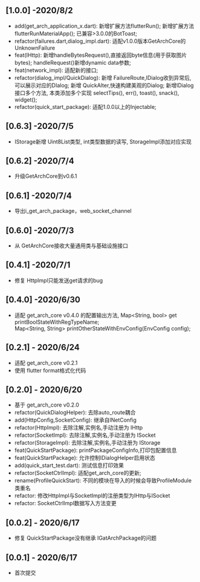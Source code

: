 ## [1.0.0] -2020/8/2
* add(get_arch_application_x.dart):
 新增扩展方法flutterRun();
 新增扩展方法flutterRunMaterialApp();
 已兼容>3.0.0的BotToast;
* refactor(failures.dart,dialog_impl.dart): 适配v1.0.0版本GetArchCore的UnknownFailure
* feat(IHttp):
 新增handleBytesRequest(),直接返回byte信息(用于获取图片bytes);
 handleRequest()新增dynamic data参数;
* feat(network_impl): 适配新的接口;
* refactor(dialog_impl/QuickDialog):
  新增 FailureRoute,IDialog收到异常后,可以展示对应的DIalog;
  新增 QuickAlter,快速构建美观的Dialog;
  新增IDialog接口多个方法, 本类添加多个实现 selectTips(), err(), toast(), snack(), widget();
* refactor(quick_start_package):
  适配1.0.0以上的Injectable;

## [0.6.3] -2020/7/5
* IStorage新增 Uint8List类型, int类型数据的读写, StorageImpl添加对应实现

## [0.6.2] -2020/7/4
* 升级GetArchCore到v0.6.1

## [0.6.1] -2020/7/4
* 导出i_get_arch_package，web_socket_channel

## [0.6.0] -2020/7/3
* 从 GetArchCore接收大量通用类与基础设施接口

## [0.4.1] -2020/7/1
* 修复 HttpImpl只能发送get请求的bug

## [0.4.0] -2020/6/30
* 适配 get_arch_core v0.4.0 的配置输出方法,
Map<String, bool> get printBoolStateWithRegTypeName;  
Map<String, String> printOtherStateWithEnvConfig(EnvConfig config);

## [0.2.1] - 2020/6/24
* 适配 get_arch_core v0.2.1
* 使用 flutter format格式化代码

## [0.2.0] - 2020/6/20
* 基于 get_arch_core v0.2.0
* refactor(QuickDialogHelper): 去除auto_route耦合
* add(HttpConfig,SocketConfig): 继承自INetConfig
* refactor(HttpImpl): 去除注解,实例名,手动注册为 IHttp
* refactor(SocketImpl): 去除注解,实例名,手动注册为 ISocket
* refactor(StorageImpl): 去除注解,实例名,手动注册为 IStorage
* feat(QuickStartPackage): printPackageConfigInfo,打印包配置信息
* feat(QuickStartPackage): 允许控制IDialogHelper启用状态
* add(quick_start_test.dart): 测试信息打印效果
* refactor(SocketCtrlImpl): 适配get_arch_core的更新;
* rename(ProfileQuickStart): 不同的模块在导入的时候会导致ProfileModule类重名
* refactor: 修改HttpImpl与SocketImpl的注册类型为IHttp与ISocket
* refactor: SocketCtrlImpl数据写入方法变更

## [0.0.2] - 2020/6/17

* 修复 QuickStartPackage没有继承 IGatArchPackage的问题

## [0.0.1] - 2020/6/17

* 首次提交
